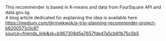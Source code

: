 This recommender is based in K-means and data from FourSquare API and data.gov.sg <br>
A blog article dedicated for explaining the idea is available here <br>
https://medium.com/@rmwkwok/a-trip-planning-recommender-project-b6200571c0c8?source=friends_link&sk=b967308d5a7657fded7a5cb81b75c0b5
